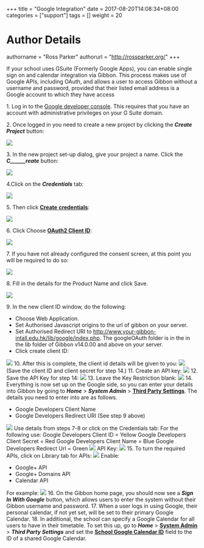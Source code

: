 +++
title = "Google Integration"
date = 2017-08-20T14:08:34+08:00
categories = ["support"]
tags = []
weight = 20
# Author Details
authorname = "Ross Parker"
authorurl = "http://rossparker.org/"
+++

If your school uses GSuite (Formerly Google Apps), you can enable single sign on and calendar integration via Gibbon. This process makes use of Google APIs, including OAuth, and allows a user to access Gibbon without a username and password, provided that their listed email address is a Google account to which they have access

1\. Log in to the [Google developer console](https://cloud.google.com/console/project). This requires that you have an account with administrative privileges on your G Suite domain.

2\. Once logged in you need to create a new project by clicking the ___Create Project___ button:

[![](https://gibbonedu.org/wp-content/uploads/2014/02/02-create-project-300x49.png)](https://gibbonedu.org/wp-content/uploads/2014/02/02-create-project.png)

3\. In the new project set-up dialog, give your project a name. Click the ___C______reate___ button:

[![](https://gibbonedu.org/wp-content/uploads/2014/02/03-project-name-300x134.png)](https://gibbonedu.org/wp-content/uploads/2014/02/03-project-name.png)

4.Click on the ___Credentials___ tab:

[![](https://gibbonedu.org/wp-content/uploads/2014/02/05-select-credentialstab-300x274.png)](https://gibbonedu.org/wp-content/uploads/2014/02/05-select-credentialstab.png)

5\. Then click <span style="text-decoration: underline;">**Create** **credentials**</span>:

[![](https://gibbonedu.org/wp-content/uploads/2014/02/05-create-credentials-300x158.png)](https://gibbonedu.org/wp-content/uploads/2014/02/05-create-credentials.png)

6\. Click Choose **<span style="text-decoration: underline;">OAuth2 Client ID</span>**:

[![](https://gibbonedu.org/wp-content/uploads/2014/02/06-OAuth-ClientID-300x210.png)](https://gibbonedu.org/wp-content/uploads/2014/02/06-OAuth-ClientID.png)

7\. If you have not already configured the consent screen, at this point you will be required to do so:

[![](https://gibbonedu.org/wp-content/uploads/2014/02/07a-consent-screen-300x107.png)](https://gibbonedu.org/wp-content/uploads/2014/02/07a-consent-screen.png)

8\. Fill in the details for the Product Name and click Save.

[![](https://gibbonedu.org/wp-content/uploads/2014/02/07b-product-name-300x290.png)](https://gibbonedu.org/wp-content/uploads/2014/02/07b-product-name.png)

9\. In the new client ID window, do the following:

*   Choose Web Application.
*   Set Authorised Javascript origins to the url of gibbon on your server.
*   Set Authorised Redirect URI to http://www.your-gibbon-intall.edu.hk/lib/google/index.php. The googleOAuth folder is in the in the lib folder of Gibbon v14.0.00 and above on your server.
*   Click create client ID:

[![](https://gibbonedu.org/wp-content/uploads/2014/02/07c-create-client-id-274x300.png)](https://gibbonedu.org/wp-content/uploads/2014/02/07c-create-client-id.png) 10\. After this is complete, the client id details will be given to you: [![](https://gibbonedu.org/wp-content/uploads/2014/02/07d-client-id-details-300x140.png)](https://gibbonedu.org/wp-content/uploads/2014/02/07d-client-id-details.png) (Save the client ID and client secret for step 14.) 11\. Create an API key: [![](https://gibbonedu.org/wp-content/uploads/2014/02/08a-API-key-300x268.png)](https://gibbonedu.org/wp-content/uploads/2014/02/08a-API-key.png) 12\. Save the API Key for step 14: [![](https://gibbonedu.org/wp-content/uploads/2014/02/08b-API-key-created-300x158.png)](https://gibbonedu.org/wp-content/uploads/2014/02/08b-API-key-created.png) 13\. Leave the Key Restriction blank: [![](https://gibbonedu.org/wp-content/uploads/2014/02/10-key-restriction-300x281.png)](https://gibbonedu.org/wp-content/uploads/2014/02/10-key-restriction.png) 14\. Everything is now set up on the Google side, so you can enter your details into Gibbon by going to ___Home___ > ___System Admin___ > **<span style="text-decoration: underline;">Third Party Settings</span>**. The details you need to enter into are as follows.

*   Google Developers Client Name
*   Google Developers Redirect URI (See step 9 above)

[![](https://gibbonedu.org/wp-content/uploads/2014/02/11a-Authentication-Gibbon-300x181.png)](https://gibbonedu.org/wp-content/uploads/2014/02/11a-Authentication-Gibbon.png) Use details from steps 7-8 or click on the Credentials tab: For the following use: Google Developers Client ID = Yellow Google Developers Client Secret = Red Google Developers Client Name = Blue Google Developers Redirect Url = Green [![](https://gibbonedu.org/wp-content/uploads/2014/02/11b-Client-id-285x300.png)](https://gibbonedu.org/wp-content/uploads/2014/02/11b-Client-id.png) API Key: [![](https://gibbonedu.org/wp-content/uploads/2014/02/11c-API-key-300x119.png)](https://gibbonedu.org/wp-content/uploads/2014/02/11c-API-key.png) 15\. To turn the required APIs, click on Library tab for APIs: [![](https://gibbonedu.org/wp-content/uploads/2014/02/12a-Library-APIs-300x148.png)](https://gibbonedu.org/wp-content/uploads/2014/02/12a-Library-APIs.png) Enable:

*   Google+ API
*   Google+ Domains API
*   Calendar API

For example: [![](https://gibbonedu.org/wp-content/uploads/2014/02/12b-Google-300x228.png)](https://gibbonedu.org/wp-content/uploads/2014/02/12b-Google.png) 16\. On the Gibbon home page, you should now see a ___Sign In With Google___ button, which allows users to enter the system without their Gibbon username and password. 17\. When a user logs in using Google, their personal calendar, if not yet set, will be set to their primary Google Calendar. 18\. In additional, the school can specify a Google Calendar for all users to have in their timetable. To set this up, go to ___Home___ > **<span style="text-decoration: underline;">System Admin</span>** > ___Third Party Settings___ and set the **<u>School Google Calendar ID</u>** field to the ID of a shared Google Calendar.
